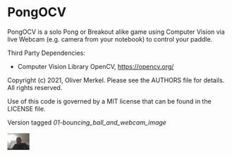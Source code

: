 # PongOCV
PongOCV is a solo Pong or Breakout alike game using Computer Vision via
live Webcam (e.g. camera from your notebook) to control your paddle.

Third Party Dependencies:

* Computer Vision Library OpenCV, https://opencv.org/

Copyright (c) 2021, Oliver Merkel.
Please see the AUTHORS file for details.
All rights reserved.

Use of this code is governed by a
MIT license that can be found in the LICENSE file.

Version tagged _01-bouncing_ball_and_webcam_image_

<img src="img/01-bouncing_ball_and_webcam_image.jpg" width="10%" />
